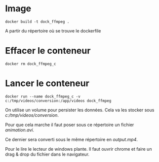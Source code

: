 # Image
    docker build -t dock_ffmpeg .
A partir du répertoire où se trouve le dockerfile
# Effacer le conteneur
    docker rm dock_ffmpeg_c  
# Lancer le conteneur
    docker run --name dock_ffmpeg_c -v c:/tmp/videos/conversion:/app/videos dock_ffmpeg
On utilise un volume pour persister les données. Cela va les stocker sous *c:/tmp/videos/conversion*.

Pour que cela marche il faut poser sous ce répertoire un fichier *animation.avi*.

Ce dernier sera converti sous le même répertoire en *output.mp4*.

Pour le lire le lecteur de windows plante. Il faut ouvrir chrome et faire un drag & drop du fichier dans le navigateur.